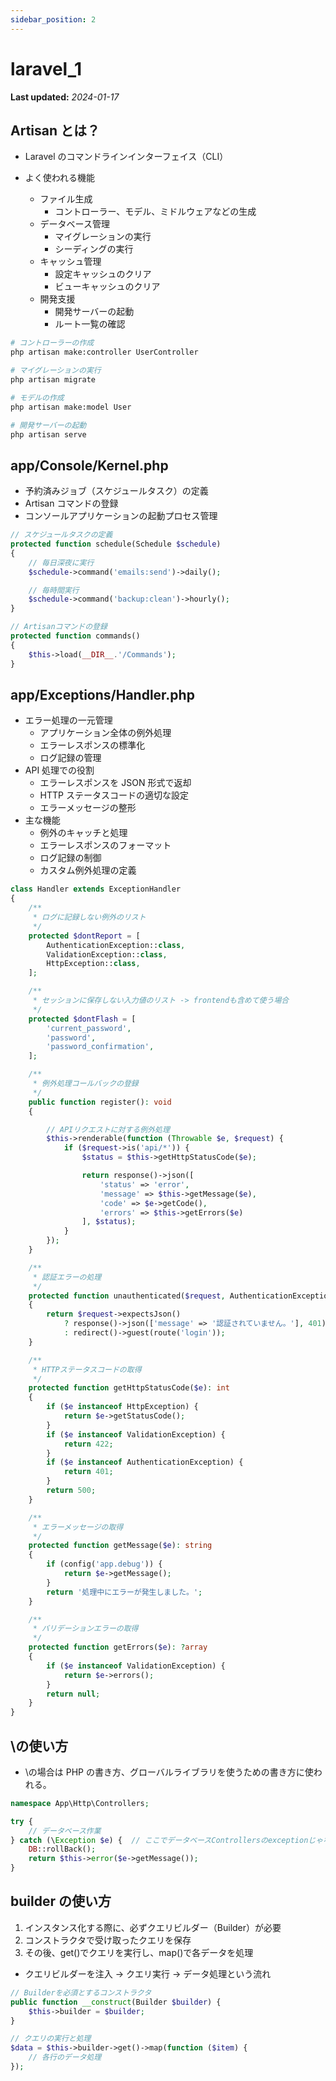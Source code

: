 ```yaml
---
sidebar_position: 2
---
```


# laravel_1

**Last updated:** _2024-01-17_

## Artisan とは？

- Laravel のコマンドラインインターフェイス（CLI）

- よく使われる機能
  - ファイル生成
    - コントローラー、モデル、ミドルウェアなどの生成
  - データベース管理
    - マイグレーションの実行
    - シーディングの実行
  - キャッシュ管理
    - 設定キャッシュのクリア
    - ビューキャッシュのクリア
  - 開発支援
    - 開発サーバーの起動
    - ルート一覧の確認

```bash
# コントローラーの作成
php artisan make:controller UserController

# マイグレーションの実行
php artisan migrate

# モデルの作成
php artisan make:model User

# 開発サーバーの起動
php artisan serve
```

## app/Console/Kernel.php

- 予約済みジョブ（スケジュールタスク）の定義
- Artisan コマンドの登録
- コンソールアプリケーションの起動プロセス管理

```php
// スケジュールタスクの定義
protected function schedule(Schedule $schedule)
{
    // 毎日深夜に実行
    $schedule->command('emails:send')->daily();

    // 毎時間実行
    $schedule->command('backup:clean')->hourly();
}

// Artisanコマンドの登録
protected function commands()
{
    $this->load(__DIR__.'/Commands');
}
```

## app/Exceptions/Handler.php

- エラー処理の一元管理
  - アプリケーション全体の例外処理
  - エラーレスポンスの標準化
  - ログ記録の管理
- API 処理での役割
  - エラーレスポンスを JSON 形式で返却
  - HTTP ステータスコードの適切な設定
  - エラーメッセージの整形
- 主な機能
  - 例外のキャッチと処理
  - エラーレスポンスのフォーマット
  - ログ記録の制御
  - カスタム例外処理の定義

```php
class Handler extends ExceptionHandler
{
    /**
     * ログに記録しない例外のリスト
     */
    protected $dontReport = [
        AuthenticationException::class,
        ValidationException::class,
        HttpException::class,
    ];

    /**
     * セッションに保存しない入力値のリスト -> frontendも含めて使う場合
     */
    protected $dontFlash = [
        'current_password',
        'password',
        'password_confirmation',
    ];

    /**
     * 例外処理コールバックの登録
     */
    public function register(): void
    {

        // APIリクエストに対する例外処理
        $this->renderable(function (Throwable $e, $request) {
            if ($request->is('api/*')) {
                $status = $this->getHttpStatusCode($e);

                return response()->json([
                    'status' => 'error',
                    'message' => $this->getMessage($e),
                    'code' => $e->getCode(),
                    'errors' => $this->getErrors($e)
                ], $status);
            }
        });
    }

    /**
     * 認証エラーの処理
     */
    protected function unauthenticated($request, AuthenticationException $exception)
    {
        return $request->expectsJson()
            ? response()->json(['message' => '認証されていません。'], 401)
            : redirect()->guest(route('login'));
    }

    /**
     * HTTPステータスコードの取得
     */
    protected function getHttpStatusCode($e): int
    {
        if ($e instanceof HttpException) {
            return $e->getStatusCode();
        }
        if ($e instanceof ValidationException) {
            return 422;
        }
        if ($e instanceof AuthenticationException) {
            return 401;
        }
        return 500;
    }

    /**
     * エラーメッセージの取得
     */
    protected function getMessage($e): string
    {
        if (config('app.debug')) {
            return $e->getMessage();
        }
        return '処理中にエラーが発生しました。';
    }

    /**
     * バリデーションエラーの取得
     */
    protected function getErrors($e): ?array
    {
        if ($e instanceof ValidationException) {
            return $e->errors();
        }
        return null;
    }
}
```

## \の使い方

- \の場合は PHP の書き方、グローバルライブラリを使うための書き方に使われる。

```php
namespace App\Http\Controllers;

try {
    // データベース作業
} catch (\Exception $e) {  // ここでデータベースControllersのexceptionじゃなくて、普通なPHPのExceptionを使用するため
    DB::rollBack();
    return $this->error($e->getMessage());
}
```

## builder の使い方

1. インスタンス化する際に、必ずクエリビルダー（Builder）が必要
2. コンストラクタで受け取ったクエリを保存
3. その後、get()でクエリを実行し、map()で各データを処理

- クエリビルダーを注入 → クエリ実行 → データ処理という流れ

```php
// Builderを必須とするコンストラクタ
public function __construct(Builder $builder) {
    $this->builder = $builder;
}

// クエリの実行と処理
$data = $this->builder->get()->map(function ($item) {
    // 各行のデータ処理
});
```
